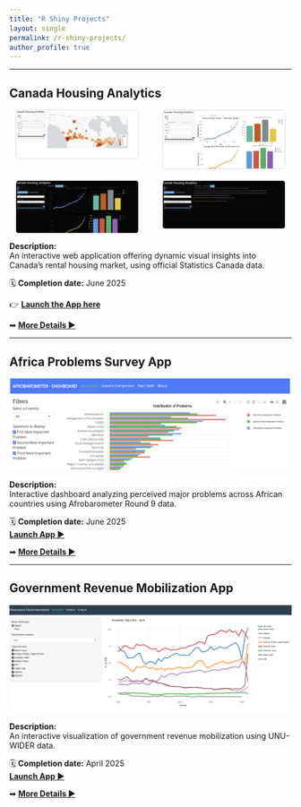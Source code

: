 ```yaml
---
title: "R Shiny Projects"
layout: single
permalink: /r-shiny-projects/
author_profile: true
---
```


---

## Canada Housing Analytics

<div style="display: grid; grid-template-columns: repeat(2, 1fr); gap: 20px; justify-items: center;">

  <img src="/images/Housing%20ca/Housing%20cahousingcadash1.png" style="width: 90%; border: 1px solid #ddd; border-radius: 5px;">
  <img src="/images/Housing%20ca/Housing%20cahousingcadash2.png" style="width: 90%; border: 1px solid #ddd; border-radius: 5px;">
  <img src="/images/Housing%20ca/Housing%20cahousingcadash3.png" style="width: 90%; border: 1px solid #ddd; border-radius: 5px;">
  <img src="/images/Housing%20ca/Housing%20cahousingcadash4.png" style="width: 90%; border: 1px solid #ddd; border-radius: 5px;">

</div>

**Description:**  
An interactive web application offering dynamic visual insights into Canada’s rental housing market, using official Statistics Canada data.

🗓 **Completion date:** June 2025

👉 **[Launch the App here](https://abdoulwahid.shinyapps.io/Logement_ca/)**

➡ **[More Details ▶](/r-shiny-projects/canada-housing-analytics/)**

---

## Africa Problems Survey App

[![Africa Problems Survey App](/images/afro%20barometer/africa_problems.png)](https://abdoulwahid.shinyapps.io/africa-problems-survey/)

**Description:**  
Interactive dashboard analyzing perceived major problems across African countries using Afrobarometer Round 9 data.

🗓 **Completion date:** June 2025  
**[Launch App ▶](https://abdoulwahid.shinyapps.io/africa-problems-survey/)**

➡ **[More Details ▶](/r-shiny-projects/africa-problems-survey/)**

---

## Government Revenue Mobilization App

[![Government Revenue Shiny App](/images/Governement%20revenue%20source/R%20shinny%20web%20app%20screen%20shot.png)](https://abdoulwahid.shinyapps.io/taxdata/)

**Description:**  
An interactive visualization of government revenue mobilization using UNU-WIDER data.

🗓 **Completion date:** April 2025  
**[Launch App ▶](https://abdoulwahid.shinyapps.io/taxdata/)**

➡ **[More Details ▶](/r-shiny-projects/government-revenue-mobilization/)**
